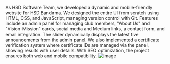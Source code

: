 As HSD Software Team, we developed a dynamic and mobile-friendly website for HSD Bandırma. We designed the entire UI from scratch using HTML, CSS, and JavaScript, managing version control with Git. Features include an admin panel for managing club members, "About Us" and "Vision-Mission" cards, social media and Medium links, a contact form, and email integration. The slider dynamically displays the latest five announcements from the admin panel. We also implemented a certificate verification system where certificate IDs are managed via the panel, showing results with user details. With SEO optimization, the project ensures both web and mobile compatibility.
![image](https://github.com/user-attachments/assets/2270317a-d55d-403e-b7ac-5f13fba4af1f)

